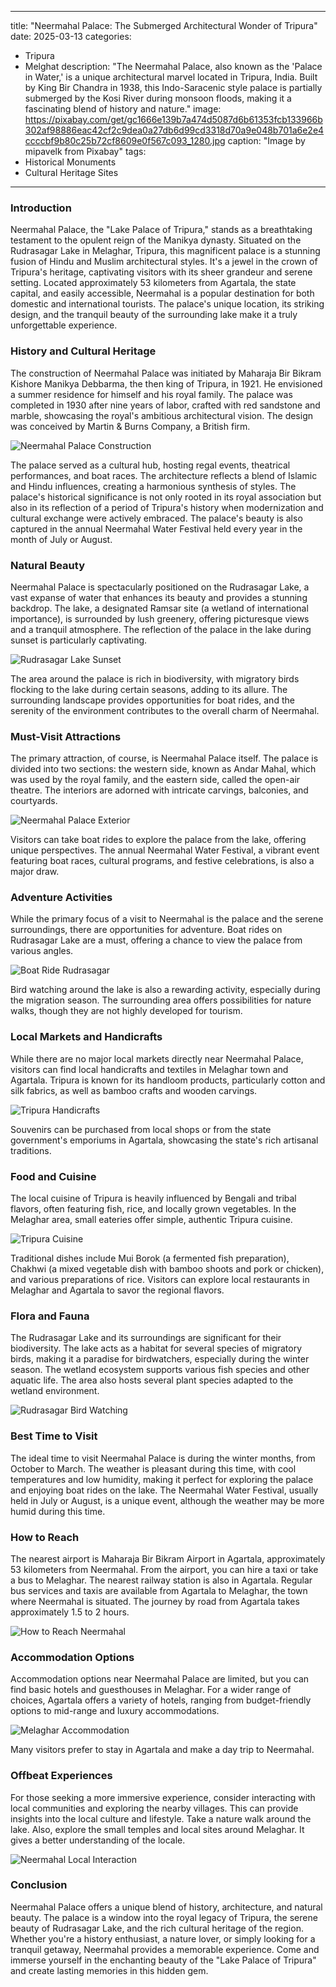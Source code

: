 
---
title: "Neermahal Palace: The Submerged Architectural Wonder of Tripura"
date: 2025-03-13
categories:
  - Tripura
  - Melghat
description: "The Neermahal Palace, also known as the 'Palace in Water,' is a unique architectural marvel located in Tripura, India. Built by King Bir Chandra in 1938, this Indo-Saracenic style palace is partially submerged by the Kosi River during monsoon floods, making it a fascinating blend of history and nature."
image: https://pixabay.com/get/gc1666e139b7a474d5087d6b61353fcb133966b302af98886eac42cf2c9dea0a27db6d99cd3318d70a9e048b701a6e2e4ccccbf9b80c25b72cf8609e0f567c093_1280.jpg
caption: "Image by mipavelk from Pixabay"
tags: 
  - Historical Monuments
  - Cultural Heritage Sites
---


### **Introduction**

Neermahal Palace, the "Lake Palace of Tripura," stands as a breathtaking testament to the opulent reign of the Manikya dynasty. Situated on the Rudrasagar Lake in Melaghar, Tripura, this magnificent palace is a stunning fusion of Hindu and Muslim architectural styles. It's a jewel in the crown of Tripura's heritage, captivating visitors with its sheer grandeur and serene setting. Located approximately 53 kilometers from Agartala, the state capital, and easily accessible, Neermahal is a popular destination for both domestic and international tourists. The palace's unique location, its striking design, and the tranquil beauty of the surrounding lake make it a truly unforgettable experience.

### **History and Cultural Heritage**

The construction of Neermahal Palace was initiated by Maharaja Bir Bikram Kishore Manikya Debbarma, the then king of Tripura, in 1921. He envisioned a summer residence for himself and his royal family. The palace was completed in 1930 after nine years of labor, crafted with red sandstone and marble, showcasing the royal's ambitious architectural vision. The design was conceived by Martin & Burns Company, a British firm.

<img src="placeholder_neermahal_construction.jpg" alt="Neermahal Palace Construction">

The palace served as a cultural hub, hosting regal events, theatrical performances, and boat races. The architecture reflects a blend of Islamic and Hindu influences, creating a harmonious synthesis of styles. The palace's historical significance is not only rooted in its royal association but also in its reflection of a period of Tripura's history when modernization and cultural exchange were actively embraced. The palace's beauty is also captured in the annual Neermahal Water Festival held every year in the month of July or August.

### **Natural Beauty**

Neermahal Palace is spectacularly positioned on the Rudrasagar Lake, a vast expanse of water that enhances its beauty and provides a stunning backdrop. The lake, a designated Ramsar site (a wetland of international importance), is surrounded by lush greenery, offering picturesque views and a tranquil atmosphere. The reflection of the palace in the lake during sunset is particularly captivating.

<img src="placeholder_rudrasagar_lake_sunset.jpg" alt="Rudrasagar Lake Sunset">

The area around the palace is rich in biodiversity, with migratory birds flocking to the lake during certain seasons, adding to its allure. The surrounding landscape provides opportunities for boat rides, and the serenity of the environment contributes to the overall charm of Neermahal.

### **Must-Visit Attractions**

The primary attraction, of course, is Neermahal Palace itself. The palace is divided into two sections: the western side, known as Andar Mahal, which was used by the royal family, and the eastern side, called the open-air theatre. The interiors are adorned with intricate carvings, balconies, and courtyards.

<img src="placeholder_neermahal_palace_exterior.jpg" alt="Neermahal Palace Exterior">

Visitors can take boat rides to explore the palace from the lake, offering unique perspectives. The annual Neermahal Water Festival, a vibrant event featuring boat races, cultural programs, and festive celebrations, is also a major draw.

### **Adventure Activities**

While the primary focus of a visit to Neermahal is the palace and the serene surroundings, there are opportunities for adventure. Boat rides on Rudrasagar Lake are a must, offering a chance to view the palace from various angles.

<img src="placeholder_boat_ride_rudrasagar.jpg" alt="Boat Ride Rudrasagar">

Bird watching around the lake is also a rewarding activity, especially during the migration season. The surrounding area offers possibilities for nature walks, though they are not highly developed for tourism.

### **Local Markets and Handicrafts**

While there are no major local markets directly near Neermahal Palace, visitors can find local handicrafts and textiles in Melaghar town and Agartala. Tripura is known for its handloom products, particularly cotton and silk fabrics, as well as bamboo crafts and wooden carvings.

<img src="placeholder_tripura_handicrafts.jpg" alt="Tripura Handicrafts">

Souvenirs can be purchased from local shops or from the state government's emporiums in Agartala, showcasing the state's rich artisanal traditions.

### **Food and Cuisine**

The local cuisine of Tripura is heavily influenced by Bengali and tribal flavors, often featuring fish, rice, and locally grown vegetables. In the Melaghar area, small eateries offer simple, authentic Tripura cuisine.

<img src="placeholder_tripura_cuisine.jpg" alt="Tripura Cuisine">

Traditional dishes include Mui Borok (a fermented fish preparation), Chakhwi (a mixed vegetable dish with bamboo shoots and pork or chicken), and various preparations of rice. Visitors can explore local restaurants in Melaghar and Agartala to savor the regional flavors.

### **Flora and Fauna**

The Rudrasagar Lake and its surroundings are significant for their biodiversity. The lake acts as a habitat for several species of migratory birds, making it a paradise for birdwatchers, especially during the winter season. The wetland ecosystem supports various fish species and other aquatic life. The area also hosts several plant species adapted to the wetland environment.

<img src="placeholder_rudrasagar_bird_watching.jpg" alt="Rudrasagar Bird Watching">

### **Best Time to Visit**

The ideal time to visit Neermahal Palace is during the winter months, from October to March. The weather is pleasant during this time, with cool temperatures and low humidity, making it perfect for exploring the palace and enjoying boat rides on the lake. The Neermahal Water Festival, usually held in July or August, is a unique event, although the weather may be more humid during this time.

### **How to Reach**

The nearest airport is Maharaja Bir Bikram Airport in Agartala, approximately 53 kilometers from Neermahal. From the airport, you can hire a taxi or take a bus to Melaghar. The nearest railway station is also in Agartala. Regular bus services and taxis are available from Agartala to Melaghar, the town where Neermahal is situated. The journey by road from Agartala takes approximately 1.5 to 2 hours.

<img src="placeholder_how_to_reach_neermahal.jpg" alt="How to Reach Neermahal">

### **Accommodation Options**

Accommodation options near Neermahal Palace are limited, but you can find basic hotels and guesthouses in Melaghar. For a wider range of choices, Agartala offers a variety of hotels, ranging from budget-friendly options to mid-range and luxury accommodations.

<img src="placeholder_melaghar_accommodation.jpg" alt="Melaghar Accommodation">

Many visitors prefer to stay in Agartala and make a day trip to Neermahal.

### **Offbeat Experiences**

For those seeking a more immersive experience, consider interacting with local communities and exploring the nearby villages. This can provide insights into the local culture and lifestyle. Take a nature walk around the lake. Also, explore the small temples and local sites around Melaghar. It gives a better understanding of the locale.

<img src="placeholder_neermahal_local_interaction.jpg" alt="Neermahal Local Interaction">

### **Conclusion**

Neermahal Palace offers a unique blend of history, architecture, and natural beauty. The palace is a window into the royal legacy of Tripura, the serene beauty of Rudrasagar Lake, and the rich cultural heritage of the region. Whether you're a history enthusiast, a nature lover, or simply looking for a tranquil getaway, Neermahal provides a memorable experience. Come and immerse yourself in the enchanting beauty of the "Lake Palace of Tripura" and create lasting memories in this hidden gem.


